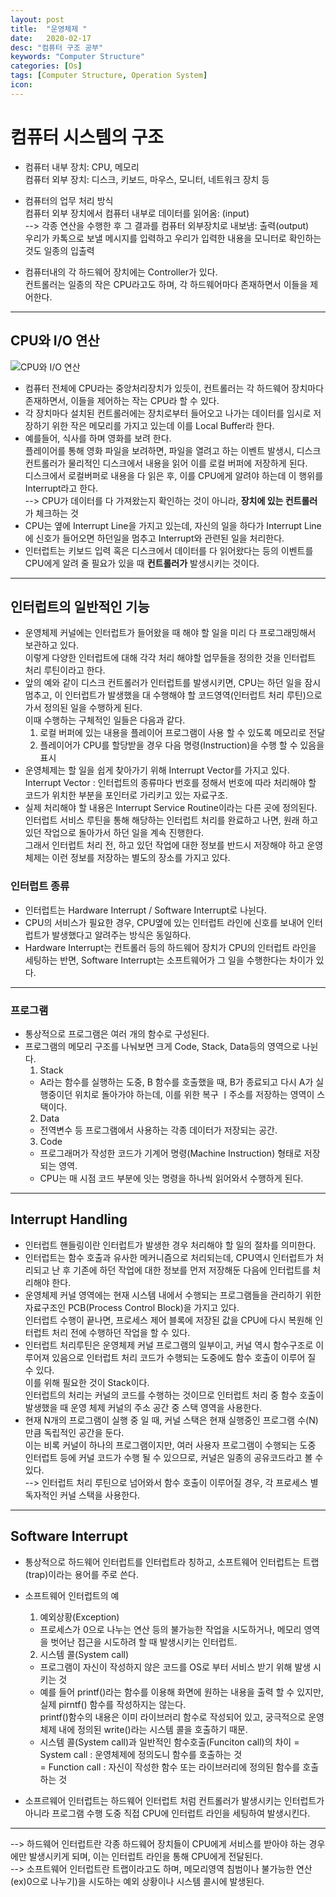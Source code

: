 ```yaml
---
layout: post
title:  "운영체제 "
date:   2020-02-17
desc: "컴퓨터 구조 공부"
keywords: "Computer Structure"
categories: [Os]
tags: [Computer Structure, Operation System]
icon: 
---
```



# 컴퓨터 시스템의 구조   
* 컴퓨터 내부 장치: CPU, 메모리   
  컴퓨터 외부 장치: 디스크, 키보드, 마우스, 모니터, 네트워크 장치 등   

* 컴퓨터의 업무 처리 방식   
컴퓨터 외부 장치에서 컴퓨터 내부로 데이터를 읽어옴: (input)   
--> 각종 연산을 수행한 후 그 결과를 컴퓨터 외부장치로 내보냄: 출력(output)      
우리가 카톡으로 보낼 메시지를 입력하고 우리가 입력한 내용을 모니터로 확인하는 것도 일종의 입출력   
   
* 컴퓨터내의 각 하드웨어 장치에는 Controller가 있다.   
컨트롤러는 일종의 작은 CPU라고도 하며, 각 하드웨어마다 존재하면서 이들을 제어한다.   

- - -   
## CPU와 I/O 연산   
![CPU와 I/O 연산](https://eunhyejung.github.io/assets/contents/content02.PNG)   
* 컴퓨터 전체에 CPU라는 중앙처리장치가 있듯이, 컨트롤러는 각 하드웨어 장치마다 존재하면서, 이들을 제어하는 작는 CPU라 할 수 있다.
* 각 장치마다 설치된 컨트롤러에는 장치로부터 들어오고 나가는 데이터를 임시로 저장하기 위한 작은 메모리를 가지고 있는데 이를 Local Buffer라 한다.
* 예를들어, 식사를 하며 영화를 보려 한다.   
  플레이어를 통해 영화 파일을 보려하면, 파일을 열려고 하는 이벤트 발생시, 디스크 컨트롤러가 물리적인 디스크에서 내용을 읽어 이를 로컬 버퍼에 저장하게 된다.   
  디스크에서 로컬버퍼로 내용을 다 읽은 후, 이를 CPU에게 알려야 하는데 이 행위를 Interrupt라고 한다.   
  --> CPU가 데이터를 다 가져왔는지 확인하는 것이 아니라, **장치에 있는 컨트롤러**가 체크하는 것
* CPU는 옆에 Interrupt Line을 가지고 있는데, 자신의 일을 하다가 Interrupt Line에 신호가 들어오면 하던일을 멈추고 Interrupt와 관련된 일을 처리한다.   
* 인터럽트는 키보드 입력 혹은 디스크에서 데이터를 다 읽어왔다는 등의 이벤트를 CPU에게 알려 줄 필요가 있을 때 **컨트롤러가** 발생시키는 것이다.   
- - -

## 인터럽트의 일반적인 기능   
* 운영체제 커널에는 인터럽트가 들어왔을 때 해야 할 일을 미리 다 프로그래밍해서 보관하고 있다.   
  이렇게 다양한 인터럽트에 대해 각각 처리 해야할 업무들을 정의한 것을 인터럽트 처리 루틴이라고 한다.   
* 앞의 예와 같이 디스크 컨트롤러가 인터럽트를 발생시키면, CPU는 하던 일을 잠시 멈추고, 이 인터럽트가 발생했을 대 수행해야 할 코드영역(인터럽트 처리 루틴)으로 가서 정의된 일을 수행하게 된다.   
  이때 수행하는 구체적인 일들은 다음과 같다.
  1. 로컬 버퍼에 있는 내용을 플레이어 프로그램이 사용 할 수 있도록 메모리로 전달
  2. 플레이어가 CPU를 할당받을 경우 다음 명령(Instruction)을 수행 할 수 있음을 표시
* 운영체제는 할 일을 쉽게 찾아가기 위해 Interrupt Vector를 가지고 있다.   
  Interrupt Vector : 인터럽트의 종류마다 번호를 정해서 번호에 따라 처리해야 할 코드가 위치한 부분을 포인터로 가리키고 있는 자료구조.
* 실제 처리해야 할 내용은 Interrupt Service Routine이라는 다른 곳에 정의된다.   
  인터럽트 서비스 루틴을 통해 해당하는 인터럽트 처리를 완료하고 나면, 원래 하고 있던 작업으로 돌아가서 하던 일을 계속 진행한다.   
  그래서 인터럽트 처리 전, 하고 있던 작업에 대한 정보를 반드시 저장해야 하고 운영체제는 이런 정보를 저장하는 별도의 장소를 가지고 있다.
  
### 인터럽트 종류
* 인터럽트는 Hardware Interrupt / Software Interrupt로 나뉜다.
* CPU의 서비스가 필요한 경우, CPU옆에 있는 인터럽트 라인에 신호를 보내어 인터럽트가 발생했다고 알려주는 방식은 동일하다.
* Hardware Interrupt는 컨트롤러 등의 하드웨어 장치가 CPU의 인터럽트 라인을 세팅하는 반면, Software Interrupt는 소프트웨어가 그 일을 수행한다는 차이가 있다.

- - -   

### 프로그램
* 통상적으로 프로그램은 여러 개의 함수로 구성된다.
* 프로그램의 메모리 구조를 나눠보면 크게 Code, Stack, Data등의 영역으로 나뉜다.
  1. Stack   
    - A라는 함수를 실행하는 도중, B 함수를 호출했을 때, B가 종료되고 다시 A가 실행중이던 위치로 돌아가야 하는데, 이를 위한 복구 ㅣ주소를 저장하는 영역이 스택이다.
  2. Data
    - 전역변수 등 프로그램에서 사용하는 각종 데이터가 저장되는 공간.
  3. Code
    - 프로그래머가 작성한 코드가 기계어 명령(Machine Instruction) 형태로 저장되는 영역.   
    - CPU는 매 시점 코드 부분에 잇는 명령을 하나씩 읽어와서 수행하게 된다.
    
- - -   
  
## Interrupt Handling
* 인터럽트 핸들링이란 인터럽트가 발생한 경우 처리해야 할 일의 절차를 의미한다.
* 인터럽트는 함수 호출과 유사한 메커니즘으로 처리되는데, CPU역시 인터럽트가 처리되고 난 후 기존에 하던 작업에 대한 정보를 먼저 저장해둔 다음에 인터럽트를 처리해야 한다. 
* 운영체제 커널 영역에는 현재 시스템 내에서 수행되는 프로그램들을 관리하기 위한 자료구조인 PCB(Process Control Block)을 가지고 있다.   
  인터럽트 수행이 끝나면, 프로세스 제어 블록에 저장된 값을 CPU에 다시 복원해 인터럽트 처리 전에 수행하던 작업을 할 수 있다.
* 인터럽트 처리루틴은 운영체제 커널 프로그램의 일부이고, 커널 역시 함수구조로 이루어져 있음으로 인터럽트 처리 코드가 수행되는 도중에도 함수 호출이 이루어 질 수 있다.   
  이를 위해 필요한 것이 Stack이다.   
  인터럽트의 처리는 커널의 코드를 수행하는 것이므로 인터럽트 처리 중 함수 호출이 발생했을 때 운영 체제 커널의 주소 공간 중 스택 영역을 사용한다.
* 현재 N개의 프로그램이 실행 중 일 때, 커널 스택은 현재 실행중인 프로그램 수(N) 만큼 독립적인 공간을 둔다.   
  이는 비록 커널이 하나의 프로그램이지만, 여러 사용자 프로그램이 수행되는 도중 인터럽트 등에 커널 코드가 수행 될 수 있으므로, 커널은 일종의 공유코드라고 볼  수 있다.   
  --> 인터럽트 처리 루틴으로 넘어와서 함수 호출이 이루어질 경우, 각 프로세스 별 독자적인 커널 스택을 사용한다.
   
- - -   

## Software Interrupt
* 통상적으로 하드웨어 인터럽트를 인터럽트라 칭하고, 소프트웨어 인터럽트는 트랩(trap)이라는 용어를 주로 쓴다.
* 소프트웨어 인터럽트의 예
  1. 예외상황(Exception)
    - 프로세스가 0으로 나누는 연산 등의 불가능한 작업을 시도하거나, 메모리 영역을 벗어난 접근을 시도하려 할 때 발생시키는 인터럽트.
  2. 시스템 콜(System call)
    - 프로그램이 자신이 작성하지 않은 코드를 OS로 부터 서비스 받기 위해 발생 시키는 것
    - 예를 들어 printf()라는 함수를 이용해 화면에 원하는 내용을 출력 할 수 있지만, 실제 pirntf() 함수를 작성하지는 않는다.   
      printf()함수의 내용은 이미 라이브러리 함수로 작성되어 있고, 궁극적으로 운영체제 내에 정의된 write()라는 시스템 콜을 호출하기 때문.
    - 시스템 콜(System call)과 일반적인 함수호출(Funciton call)의 차이
      = System call : 운영체제에 정의도니 함수를 호출하는 것   
      = Function call : 자신이 작성한 함수 또는 라이브러리에 정의된 함수를 호출하는 것
      
* 소프르웨어 인터럽트는 하드웨어 인터럽트 처럼 컨트롤러가 발생시키는 인터럽트가 아니라 프로그램 수행 도중 직접 CPU에 인터럽트 라인을 세팅하여 발생시킨다.
   
- - -   

--> 하드웨어 인터럽트란 각종 하드웨어 장치들이 CPU에게 서비스를 받아야 하는 경우에만 발생시키게 되며, 이는 인터럽트 라인을 통해 CPU에게 전달된다.   
--> 소프트웨어 인터럽트란 트랩이라고도 하며, 메모리영역 침범이나 불가능한 연산(ex)0으로 나누기)을 시도하는 예외 상황이나 시스템 콜시에 발생된다.


